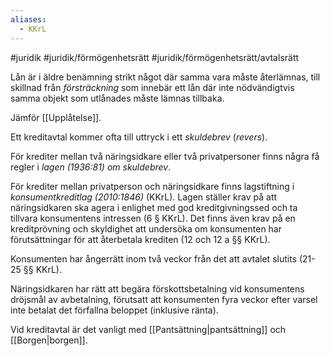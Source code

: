 ```yaml
---
aliases:
  - KKrL
---
```

#juridik #juridik/förmögenhetsrätt #juridik/förmögenhetsrätt/avtalsrätt 

Lån är i äldre benämning strikt något där samma vara måste återlämnas, till skillnad från *försträckning* som innebär ett lån där inte nödvändigtvis samma objekt som utlånades måste lämnas tillbaka.

Jämför [[Upplåtelse]].

Ett kreditavtal kommer ofta till uttryck i ett *skuldebrev* (*revers*).

För krediter mellan två näringsidkare eller två privatpersoner finns några få regler i *lagen (1936:81) om skuldebrev*.

För krediter mellan privatperson och näringsidkare finns lagstiftning i *konsumentkreditlag (2010:1846)* (KKrL). Lagen ställer krav på att näringsidkaren ska agera i enlighet med god kreditgivningssed och ta tillvara konsumentens intressen (6 § KKrL). Det finns även krav på en kreditprövning och skyldighet att undersöka om konsumenten har förutsättningar för att återbetala krediten (12 och 12 a §§ KKrL).

Konsumenten har ångerrätt inom två veckor från det att avtalet slutits (21-25 §§ KKrL).

Näringsidkaren har rätt att begära förskottsbetalning vid konsumentens dröjsmål av avbetalning, förutsatt att konsumenten fyra veckor efter varsel inte betalat det förfallna beloppet (inklusive ränta).

Vid kreditavtal är det vanligt med [[Pantsättning|pantsättning]] och [[Borgen|borgen]].